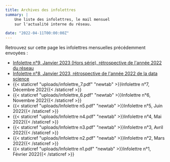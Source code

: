 ```yaml
---
title: Archives des infolettres
summary: |
    Une liste des infolettres, le mail mensuel
    sur l'actualité interne du réseau. 

date: "2022-04-11T00:00:00Z"
---
```


Retrouvez sur cette page les infolettres mensuelles
précédemment envoyées :

- [Infolettre n°9, Janvier 2023 (Hors série), rétrospective de l'année 2022 du réseau](https://ssphub.netlify.app/post/recap2022/)
- [Infolettre n°8, Janvier 2023, rétrospective de l'année 2022 de la data science](https://ssphub.netlify.app/post/retrospective2022/)
- {{< staticref "uploads/infolettre_7.pdf" "newtab" >}}Infolettre n°7, Décembre 2022{{< /staticref >}}
- {{< staticref "uploads/infolettre_6.pdf" "newtab" >}}Infolettre n°6, Novembre 2022{{< /staticref >}}
- {{< staticref "uploads/Infolettre n5.pdf" "newtab" >}}Infolettre n°5, Juin 2022{{< /staticref >}}
- {{< staticref "uploads/Infolettre n4.pdf" "newtab" >}}Infolettre n°4, Mai 2022{{< /staticref >}}
- {{< staticref "uploads/Infolettre n3.pdf" "newtab" >}}Infolettre n°3, Avril 2022{{< /staticref >}}
- {{< staticref "uploads/Infolettre n2.pdf" "newtab" >}}Infolettre n°2, Mars 2022{{< /staticref >}}
- {{< staticref "uploads/Infolettre n1.pdf" "newtab" >}}Infolettre n°1, Février 2022{{< /staticref >}}
